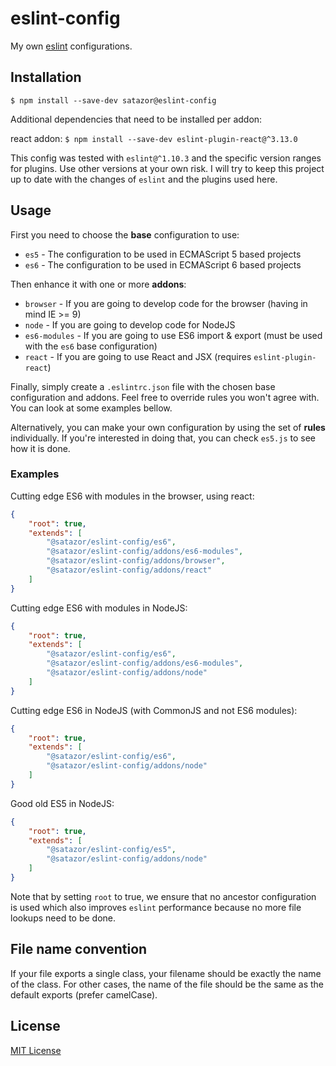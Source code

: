 # eslint-config

My own [eslint](http://eslint.org/) configurations.


## Installation

`$ npm install --save-dev satazor@eslint-config`

Additional dependencies that need to be installed per addon:

react addon: `$ npm install --save-dev eslint-plugin-react@^3.13.0`

This config was tested with `eslint@^1.10.3` and the specific version ranges for plugins. Use other versions at your own risk. I will try to keep this project up to date with the changes of `eslint` and the plugins used here.


## Usage

First you need to choose the **base** configuration to use:

- `es5` - The configuration to be used in ECMAScript 5 based projects
- `es6` - The configuration to be used in ECMAScript 6 based projects

Then enhance it with one or more **addons**:

- `browser` - If you are going to develop code for the browser (having in mind IE >= 9)
- `node` - If you are going to develop code for NodeJS
- `es6-modules` - If you are going to use ES6 import & export (must be used with the `es6` base configuration)
- `react` - If you are going to use React and JSX (requires `eslint-plugin-react`)

Finally, simply create a `.eslintrc.json` file with the chosen base configuration and addons. Feel free to override rules you won't agree with. You can look at some examples bellow.

Alternatively, you can make your own configuration by using the set of **rules** individually. If you're interested in doing that, you can check `es5.js` to see how it is done.


### Examples

Cutting edge ES6 with modules in the browser, using react:

```json
{
    "root": true,
    "extends": [
        "@satazor/eslint-config/es6",
        "@satazor/eslint-config/addons/es6-modules",
        "@satazor/eslint-config/addons/browser",
        "@satazor/eslint-config/addons/react"
    ]
}
```

Cutting edge ES6 with modules in NodeJS:

```json
{
    "root": true,
    "extends": [
        "@satazor/eslint-config/es6",
        "@satazor/eslint-config/addons/es6-modules",
        "@satazor/eslint-config/addons/node"
    ]
}
```

Cutting edge ES6 in NodeJS (with CommonJS and not ES6 modules):

```json
{
    "root": true,
    "extends": [
        "@satazor/eslint-config/es6",
        "@satazor/eslint-config/addons/node"
    ]
}
```

Good old ES5 in NodeJS:

```json
{
    "root": true,
    "extends": [
        "@satazor/eslint-config/es5",
        "@satazor/eslint-config/addons/node"
    ]
}
```

Note that by setting `root` to true, we ensure that no ancestor configuration is used which also improves `eslint` performance because no more file lookups need to be done.


## File name convention

If your file exports a single class, your filename should be exactly the name of the class. For other cases, the name of the file should be the same as the default exports (prefer camelCase).


## License

[MIT License](http://opensource.org/licenses/MIT)
